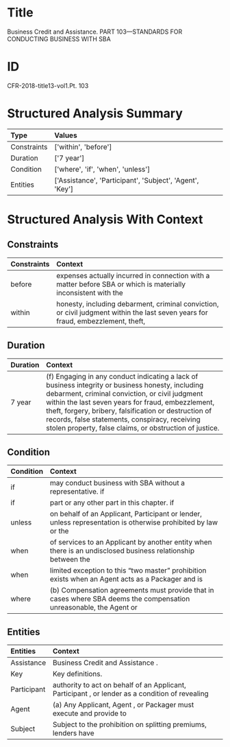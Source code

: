 # Title

 Business Credit and Assistance. PART 103—STANDARDS FOR CONDUCTING BUSINESS WITH SBA


# ID

 CFR-2018-title13-vol1.Pt. 103


# Structured Analysis Summary

| Type        | Values                                                   |
|:------------|:---------------------------------------------------------|
| Constraints | ['within', 'before']                                     |
| Duration    | ['7 year']                                               |
| Condition   | ['where', 'if', 'when', 'unless']                        |
| Entities    | ['Assistance', 'Participant', 'Subject', 'Agent', 'Key'] |


# Structured Analysis With Context

 


## Constraints

| Constraints   | Context                                                                                                                          |
|:--------------|:---------------------------------------------------------------------------------------------------------------------------------|
| before        | expenses actually incurred in connection with a matter before SBA or which is materially inconsistent with the                   |
| within        | honesty, including debarment, criminal conviction, or civil judgment within the last seven years for fraud, embezzlement, theft, |


## Duration

| Duration   | Context                                                                                                                                                                                                                                                                                                                                                                       |
|:-----------|:------------------------------------------------------------------------------------------------------------------------------------------------------------------------------------------------------------------------------------------------------------------------------------------------------------------------------------------------------------------------------|
| 7 year     | (f) Engaging in any conduct indicating a lack of business integrity or business honesty, including debarment, criminal conviction, or civil judgment within the last seven years for fraud, embezzlement, theft, forgery, bribery, falsification or destruction of records, false statements, conspiracy, receiving stolen property, false claims, or obstruction of justice. |


## Condition

| Condition   | Context                                                                                                             |
|:------------|:--------------------------------------------------------------------------------------------------------------------|
| if          | may conduct business with SBA without a representative. if                                                          |
| if          | part or any other part in this chapter. if                                                                          |
| unless      | on behalf of an Applicant, Participant or lender, unless representation is otherwise prohibited by law or the       |
| when        | of services to an Applicant by another entity when there is an undisclosed business relationship between the        |
| when        | limited exception to this &#8220;two master&#8221; prohibition exists when an Agent acts as a Packager and is       |
| where       | (b) Compensation agreements must provide that in cases  where SBA deems the compensation unreasonable, the Agent or |


## Entities

| Entities    | Context                                                                                         |
|:------------|:------------------------------------------------------------------------------------------------|
| Assistance  | Business Credit and  Assistance .                                                               |
| Key         | Key  definitions.                                                                               |
| Participant | authority to act on behalf of an Applicant, Participant , or lender as a condition of revealing |
| Agent       | (a) Any Applicant,  Agent , or Packager must execute and provide to                             |
| Subject     | Subject to the prohibition on splitting premiums, lenders have                                  |


